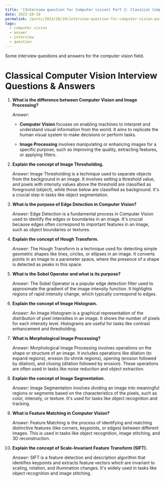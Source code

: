 ```yaml
---
title: '[Interview question for Computer vision] Part 2: Classical Computer Vision Interview Questions & Answers'
date: 2023-10-19
permalink: /posts/2023/10/19/interview-question-for-computer-vision-part-2-classical-question/
tags:
  - computer vision
  - answer
  - interview
  - question
---
```


Some interview questions and answers for the computer vision field.

Classical Computer Vision Interview Questions & Answers
======

1. **What is the difference between Computer Vision and Image Processing?**

   *Answer:* 
   - **Computer Vision** focuses on enabling machines to interpret and understand visual information from the world. It aims to replicate the human visual system to make decisions or perform tasks.
   
   - **Image Processing** involves manipulating or enhancing images for a specific purpose, such as improving the quality, extracting features, or applying filters.

2. **Explain the concept of Image Thresholding.**

   *Answer:* Image Thresholding is a technique used to separate objects from the background in an image. It involves setting a threshold value, and pixels with intensity values above the threshold are classified as foreground (object), while those below are classified as background. It's a crucial step in tasks like object segmentation.

3. **What is the purpose of Edge Detection in Computer Vision?**

   *Answer:* Edge Detection is a fundamental process in Computer Vision used to identify the edges or boundaries in an image. It's crucial because edges often correspond to important features in an image, such as object boundaries or textures.

4. **Explain the concept of Hough Transform.**

   *Answer:* The Hough Transform is a technique used for detecting simple geometric shapes like lines, circles, or ellipses in an image. It converts points in an image to a parameter space, where the presence of a shape is detected as peaks in this space.

5. **What is the Sobel Operator and what is its purpose?**

   *Answer:* The Sobel Operator is a popular edge detection filter used to approximate the gradient of the image intensity function. It highlights regions of rapid intensity change, which typically correspond to edges.

6. **Explain the concept of Image Histogram.**

   *Answer:* An Image Histogram is a graphical representation of the distribution of pixel intensities in an image. It shows the number of pixels for each intensity level. Histograms are useful for tasks like contrast enhancement and thresholding.

7. **What is Morphological Image Processing?**

   *Answer:* Morphological Image Processing involves operations on the shape or structure of an image. It includes operations like dilation (to expand regions), erosion (to shrink regions), opening (erosion followed by dilation), and closing (dilation followed by erosion). These operations are often used in tasks like noise reduction and object extraction.

8. **Explain the concept of Image Segmentation.**

   *Answer:* Image Segmentation involves dividing an image into meaningful regions or segments based on the characteristics of the pixels, such as color, intensity, or texture. It's used for tasks like object recognition and tracking.

9. **What is Feature Matching in Computer Vision?**

   *Answer:* Feature Matching is the process of identifying and matching distinctive features (like corners, keypoints, or edges) between different images. This is used in tasks like object recognition, image stitching, and 3D reconstruction.

10. **Explain the concept of Scale-Invariant Feature Transform (SIFT).**

    *Answer:* SIFT is a feature detection and description algorithm that identifies keypoints and extracts feature vectors which are invariant to scaling, rotation, and illumination changes. It's widely used in tasks like object recognition and image stitching.
